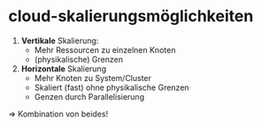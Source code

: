 # cloud-skalierungsmöglichkeiten

1. **Vertikale** Skalierung:
   - Mehr Ressourcen zu einzelnen Knoten
   - (physikalische) Grenzen
2. **Horizontale** Skalierung
   - Mehr Knoten zu System/Cluster
   - Skaliert (fast) ohne physikalische Grenzen
   - Genzen durch Parallelisierung

=> Kombination von beides!
